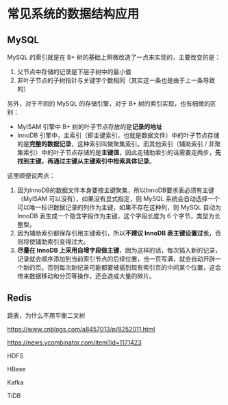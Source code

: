 # 常见系统的数据结构应用

## MySQL

MySQL 的索引就是在 B+ 树的基础上稍微改造了一点来实现的，主要改变的是：

1. 父节点中存储的记录是下层子树中的最小值
2. 非叶子节点的子树指针与关键字个数相同（其实这一条也是由于上一条导致的）

另外，对于不同的 MySQL 的存储引擎，对于 B+ 树的索引实现，也有细微的区别：

* MyISAM 引擎中 B+ 树的叶子节点存放的是**记录的地址**
* InnoDB 引擎中，主索引（即主键索引，也就是数据文件）中的叶子节点存储的是**完整的数据记录**，这种索引叫做聚集索引。而其他索引（辅助索引 / 非聚集索引）中的叶子节点存储的是**主键值**，因此走辅助索引的话需要走两步，**先找到主键，再通过主键从主键索引中检索具体记录**。

这里顺便说两点：

1. 因为InnoDB的数据文件本身要按主键聚集，所以InnoDB要求表必须有主键（MyISAM 可以没有），如果没有显式指定，则 MySQL 系统会自动选择一个可以唯一标识数据记录的列作为主键，如果不存在这种列，则 MySQL 自动为 InnoDB 表生成一个隐含字段作为主键，这个字段长度为 6 个字节，类型为长整型。
2. 因为辅助索引都保存引用主键索引，所以**不建议 InnoDB 表主键设置过长**，否则将使辅助索引变得过大。
3. **尽量在 InnoDB 上采用自增字段做主键**，因为这样的话，每次插入新的记录，记录就会顺序添加到当前索引节点的后续位置，当一页写满，就会自动开辟一个新的页。否则每次新纪录可能都要被插到现有索引页的中间某个位置，这会带来数据移动和分页等操作，还会造成大量的碎片。

## Redis



跳表，为什么不用平衡二叉树

<https://www.cnblogs.com/a8457013/p/8252011.html>

https://news.ycombinator.com/item?id=1171423



HDFS

HBase

Kafka

TiDB

